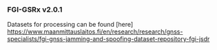 ### FGI-GSRx v2.0.1

Datasets for processing can be found [here] https://www.maanmittauslaitos.fi/en/research/research/gnss-specialists/fgi-gnss-jamming-and-spoofing-dataset-repository-fgi-jsdr

